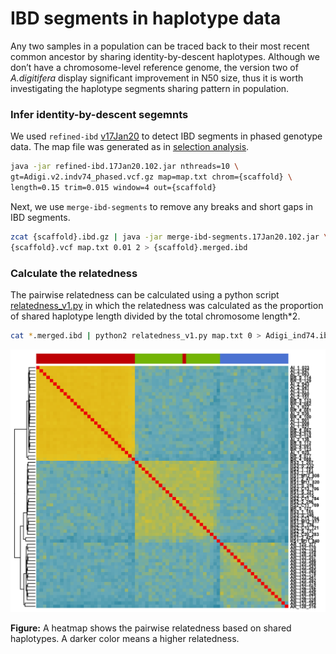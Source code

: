 IBD segments in haplotype data
================

Any two samples in a population can be traced back to their most recent
common ancestor by sharing identity-by-descent haplotypes. Although we
don’t have a chromosome-level reference genome, the version two of
*A.digitifera* display significant improvement in N50 size, thus it is
worth investigating the haplotype segments sharing pattern in
population.

### Infer identity-by-descent segemnts

We used `refined-ibd`
[v17Jan20](https://faculty.washington.edu/browning/refined-ibd.html) to
detect IBD segments in phased genotype data. The map file was generated
as in [selection analysis](06.selection_analysis.md).

``` bash
java -jar refined-ibd.17Jan20.102.jar nthreads=10 \
gt=Adigi.v2.indv74_phased.vcf.gz map=map.txt chrom={scaffold} \
length=0.15 trim=0.015 window=4 out={scaffold}
```

Next, we use `merge-ibd-segments` to remove any breaks and short gaps in
IBD segments.

``` bash
zcat {scaffold}.ibd.gz | java -jar merge-ibd-segments.17Jan20.102.jar \
{scaffold}.vcf map.txt 0.01 2 > {scaffold}.merged.ibd
```

### Calculate the relatedness

The pairwise relatedness can be calculated using a python script
[relatedness\_v1.py](http://faculty.washington.edu/sguy/ibd_relatedness.html)
in which the relatedness was calculated as the proportion of shared
haplotype length divided by the total chromosome length\*2.

``` bash
cat *.merged.ibd | python2 relatedness_v1.py map.txt 0 > Adigi_ind74.ibd_relatedness.txt
```

<img src="05.ibd_segments_files/figure-gfm/ibd-relatedness-plot-1.png" width="576" />

**Figure:** A heatmap shows the pairwise relatedness based on shared
haplotypes. A darker color means a higher relatedness.

